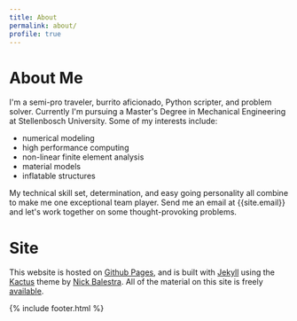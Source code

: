 ```yaml
---
title: About
permalink: about/
profile: true
---
```


# About Me
I'm a semi-pro traveler, burrito aficionado, Python scripter, and problem solver. Currently I'm pursuing a Master's Degree in Mechanical Engineering at Stellenbosch University. Some of my interests include:

- numerical modeling
- high performance computing
- non-linear finite element analysis
- material models 
- inflatable structures


My technical skill set, determination, and easy going personality all combine to make me one exceptional team player. Send me an email at {{site.email}} and let's work together on some thought-provoking problems.

# Site
This website is hosted on [Github Pages](https://pages.github.com), and is built with [Jekyll](https://jekyllrb.com/) using the [Kactus](https://github.com/nickbalestra/kactus) theme by [Nick Balestra](http://nick.balestra.ch). All of the material on this site is freely [available](https://github.com/cjekel/cjekel.github.io).

{% include footer.html %}